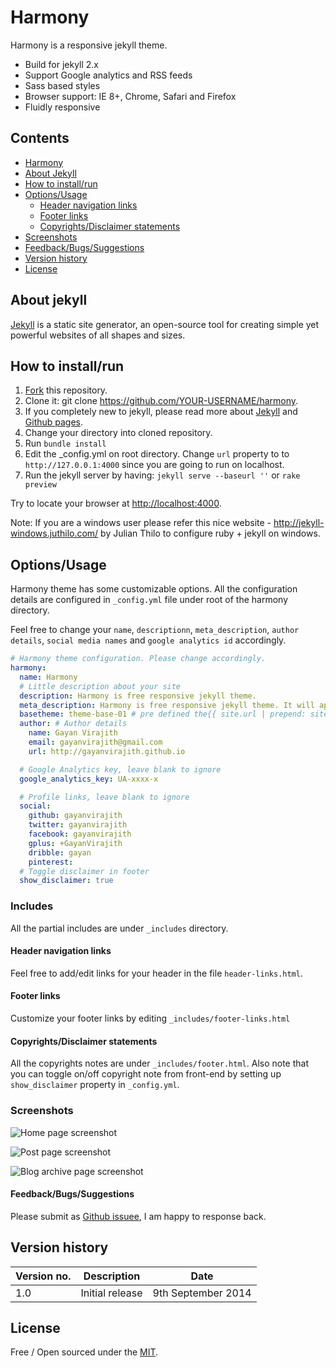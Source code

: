 # Harmony

Harmony is a responsive jekyll theme. 

- Build for jekyll 2.x
- Support Google analytics and RSS feeds
- Sass based styles
- Browser support: IE 8+, Chrome, Safari and Firefox 
- Fluidly responsive 

## Contents

- [Harmony](#harmony)
- [About Jekyll](#about-jekyll)
- [How to install/run](#how-to-installrun)
- [Options/Usage](#optionsusage)
  - [Header navigation links](#header-navigation-links)
  - [Footer links](#footer-links)
  - [Copyrights/Disclaimer statements](#copyrightsdisclaimer-statements)
- [Screenshots](#screenshots)
- [Feedback/Bugs/Suggestions](#feedbackbugssuggestions)
- [Version history](#version-history)
- [License](#license)

## About jekyll 

[Jekyll](http://jekyllrb.com/) is a static site generator, an open-source tool for creating simple yet powerful websites of all shapes and sizes.

## How to install/run

1. [Fork](https://github.com/web-create/harmony/fork) this repository.
2. Clone it: git clone https://github.com/YOUR-USERNAME/harmony.
3. If you completely new to jekyll, please read more about [Jekyll](http://jekyllrb.com/) and [Github pages](https://help.github.com/articles/using-jekyll-with-pages).
4. Change your directory into cloned repository. 
5. Run `bundle install`
6. Edit the _config.yml on root directory. Change `url` property to to 
`http://127.0.0.1:4000` since you are going to run on localhost.
7. Run the jekyll server by having: `jekyll serve --baseurl ''` or `rake preview`   

Try to locate your browser at [http://localhost:4000](http://localhost:4000).

Note: If you are a windows user please refer this nice website - http://jekyll-windows.juthilo.com/ by Julian Thilo to configure ruby + jekyll on windows.

## Options/Usage

Harmony theme has some customizable options. All the configuration details are 
configured in `_config.yml` file under root of the harmony directory. 

Feel free to change your `name`, `descriptionn`, `meta_description`, `author details`,
`social media names` and `google analytics id` accordingly. 

``` yml
# Harmony theme configuration. Please change accordingly.
harmony:
  name: Harmony
  # Little description about your site
  description: Harmony is free responsive jekyll theme.
  meta_description: Harmony is free responsive jekyll theme. It will appear in your document head meta (for Google search results) and in your feed.xml site description.
  basetheme: theme-base-01 # pre defined the{{ site.url | prepend: site.baseurl }}mes are darken, blue-water, reddish.
  author: # Author details
    name: Gayan Virajith
    email: gayanvirajith@gmail.com
    url: http://gayanvirajith.github.io

  # Google Analytics key, leave blank to ignore
  google_analytics_key: UA-xxxx-x

  # Profile links, leave blank to ignore
  social: 
    github: gayanvirajith
    twitter: gayanvirajith
    facebook: gayanvirajith
    gplus: +GayanVirajith
    dribble: gayan
    pinterest: 
  # Toggle disclaimer in footer
  show_disclaimer: true
```

### Includes 

All the partial includes are under `_includes` directory.

#### Header navigation links

Feel free to add/edit links for your header in the file `header-links.html`.

#### Footer links

Customize your footer links by editing `_includes/footer-links.html`

#### Copyrights/Disclaimer statements

All the copyrights notes are under `_includes/footer.html`. Also note that you 
can toggle on/off copyright note from front-end by setting up `show_disclaimer` 
property in `_config.yml`. 

### Screenshots
![Home page screenshot](https://raw.githubusercontent.com/web-create/harmony/master/assets/css/images/harmony-web.jpg "Desktop screen")

![Post page screenshot](https://raw.githubusercontent.com/web-create/harmony/master/assets/css/images/harmony-web-2.jpg "Post page screenshot")

![Blog archive page screenshot](https://raw.githubusercontent.com/web-create/harmony/master/assets/css/images/harmony-web-3.jpg "Blog archive page screenshot")

#### Feedback/Bugs/Suggestions 

Please submit as [Github issuee](https://github.com/web-create/harmony/issues/new),
I am happy to response back.

Version history
---------------

| Version no. | Description  | Date |
| --- | --- | --- |
| 1.0 | Initial release | 9th September 2014 |


## License

Free / Open sourced under the 
[MIT](https://github.com/web-create/harmony/blob/master/LICENSE.md).